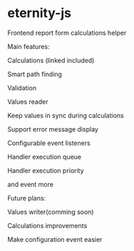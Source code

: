 # eternity-js
Frontend report form calculations helper

Main features:

Calculations (linked included)

Smart path finding

Validation

Values reader

Keep values in sync during calculations

Support error message display

Configurable event listeners

Handler execution queue

Handler execution priority

and event more





Future plans:

Values writer(comming soon)

Calculations improvements

Make configuration event easier
